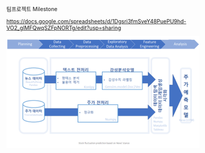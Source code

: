 팀프로젝트 Milestone

https://docs.google.com/spreadsheets/d/1Dgsri3fmSveY48PuePU9hd-VO2_glMFQwqSZFpNORTg/edit?usp=sharing

![이정표](./Sources/국문_workflow.PNG)
